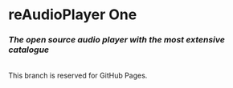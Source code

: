 <!-- omit in toc -->
# reAudioPlayer One
<!-- omit in toc -->
### *The open source audio player with the most extensive catalogue*
<br>
This branch is reserved for GitHub Pages.
